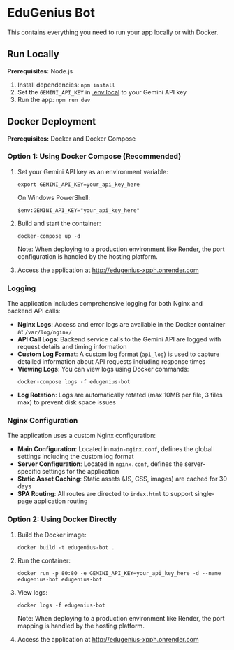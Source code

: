 # EduGenius Bot

This contains everything you need to run your app locally or with Docker.

## Run Locally

**Prerequisites:** Node.js

1. Install dependencies:
   `npm install`
2. Set the `GEMINI_API_KEY` in [.env.local](.env.local) to your Gemini API key
3. Run the app:
   `npm run dev`

## Docker Deployment

**Prerequisites:** Docker and Docker Compose

### Option 1: Using Docker Compose (Recommended)

1. Set your Gemini API key as an environment variable:
   ```
   export GEMINI_API_KEY=your_api_key_here
   ```
   
   On Windows PowerShell:
   ```
   $env:GEMINI_API_KEY="your_api_key_here"
   ```

2. Build and start the container:
   ```
   docker-compose up -d
   ```
   
   Note: When deploying to a production environment like Render, the port configuration is handled by the hosting platform.

3. Access the application at http://edugenius-xpph.onrender.com

### Logging

The application includes comprehensive logging for both Nginx and backend API calls:

- **Nginx Logs**: Access and error logs are available in the Docker container at `/var/log/nginx/`
- **API Call Logs**: Backend service calls to the Gemini API are logged with request details and timing information
- **Custom Log Format**: A custom log format (`api_log`) is used to capture detailed information about API requests including response times
- **Viewing Logs**: You can view logs using Docker commands:
  ```
  docker-compose logs -f edugenius-bot
  ```
- **Log Rotation**: Logs are automatically rotated (max 10MB per file, 3 files max) to prevent disk space issues

### Nginx Configuration

The application uses a custom Nginx configuration:

- **Main Configuration**: Located in `main-nginx.conf`, defines the global settings including the custom log format
- **Server Configuration**: Located in `nginx.conf`, defines the server-specific settings for the application
- **Static Asset Caching**: Static assets (JS, CSS, images) are cached for 30 days
- **SPA Routing**: All routes are directed to `index.html` to support single-page application routing

### Option 2: Using Docker Directly

1. Build the Docker image:
   ```
   docker build -t edugenius-bot .
   ```

2. Run the container:
   ```
   docker run -p 80:80 -e GEMINI_API_KEY=your_api_key_here -d --name edugenius-bot edugenius-bot
   ```

3. View logs:
   ```
   docker logs -f edugenius-bot
   ```
   
   Note: When deploying to a production environment like Render, the port mapping is handled by the hosting platform.

3. Access the application at http://edugenius-xpph.onrender.com
